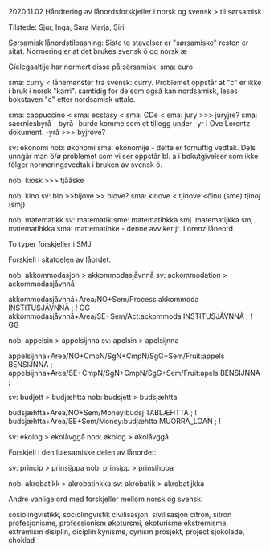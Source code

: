 2020.11.02 Håndtering av lånordsforskjeller i norsk og svensk > til sørsamisk

Tilstede: Sjur, Inga, Sara Marja, Siri

Sørsamisk lånordstilpasning: Siste to stavelser er "sørsamiske" resten er sitat.
Normering er at det brukes svensk ö og norsk æ




Gïelegaaltije har normert disse på sörsamisk:
sma: euro

sma: curry < lånemønster fra svensk: curry. Problemet oppstår at "c" er ikke i bruk i norsk "karri". samtidig for de som også kan nordsamisk, leses bokstaven "c" etter nordsamisk uttale.

sma: cappuccino <
sma: ecstasy <
sma: CDe <
sma: jury >>> juryjre?
sma: saerniesbyrå - byrå- burde komme som et tillegg under -yr i Ove Lorentz dokument. -yrå >>> byjrove?

sv:  ekonomi
nob: økonomi
sma: ekonomije - dette er fornuftig vedtak. Dels unngår man ö/ø problemet som vi ser oppstår bl. a i bokutgivelser som ikke fölger normeringsvedtak i bruken av svensk ö.

nob: kiosk >>> tjååske

nob: kino
sv:  bio >>bijove >> biove?
sma: kinove < tjinove <činu (sme) tjinoj (smj)

nob: matematikk
sv:  matematik
sme: matematihkka
smj. matematijkka
smj. matematihkka
sma: mattematihke - denne avviker jr. Lorenz låneord

To typer forskjeller i SMJ

Forskjell i sitatdelen av låordet:

nob: akkommodasjon > akkommodasjåvnnå
sv:  ackommodation > ackommodasjåvnnå

akkommodasjåvnnå+Area/NO+Sem/Process:akkommoda INSTITUSJÅVNNÅ ; ! GG
akkommodasjåvnnå+Area/SE+Sem/Act:ackommoda INSTITUSJÅVNNÅ ; ! GG

nob: appelsin > appelsijnna
sv:  apelsin > apelsijnna

appelsijnna+Area/NO+CmpN/SgN+CmpN/SgG+Sem/Fruit:appels BENSIJNNA ;
appelsijnna+Area/SE+CmpN/SgN+CmpN/SgG+Sem/Fruit:apels BENSIJNNA ;

sv:  budjett > budjæhtta
nob: budsjett > budsjæhtta

budsjæhtta+Area/NO+Sem/Money:budsj TABLÆHTTA ; !
budsjæhtta+Area/SE+Sem/Money:budjæhtta MUORRA_LOAN ; !

sv:  ekolog > ekolåvggå
nob: økolog > økolåvggå

Forskjell i den lulesamiske delen av lånordet:

sv:  princip > prinsijppa
nob: prinsipp > prinsihppa

nob: akrobatikk > akrobatihkka
sv:  akrobatik > akrobatijkka

Andre vanlige ord med forskjeller mellom norsk og svensk:

sosiolingvistikk, sociolingvistik
civilisasjon, sivilisasjon
citron, sitron
profesjonisme, professionism
økotursmi, ekoturisme
ekstremisme, extremism
disiplin, diciplin
kynisme, cynism
prosjekt, project
sjokolade, choklad
